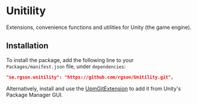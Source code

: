 # Unitility

Extensions, convenience functions and utilities for Unity (the game engine).


## Installation

To install the package, add the following line to your `Packages/manifest.json`
file, under `dependencies`:
```json
"se.rgson.unitility": "https://github.com/rgson/Unitility.git",
```

Alternatively, install and use the [UpmGitExtension] to add it from Unity's
Package Manager GUI.


<!-- Refs -->
[UpmGitExtension]: https://github.com/mob-sakai/UpmGitExtension
